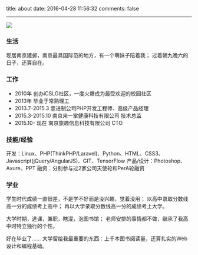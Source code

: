 title: about
date: 2016-04-28 11:56:32
comments: false

------------

![](/images/about.jpg)

### 生活

现居南京建邺，南京最具国际范的地方，有一个萌妹子陪着我；
过着朝九晚六的日子，还算自在。

### 工作

+  2010年            创办iCSLG社区，一度火爆成为最受欢迎的校园社区
+  2013年            毕业于常熟理工
+  2013.7-2015.3     壹进制公司PHP开发工程师、高级产品经理
+  2015.3-2015.10    南京来一掌健康科技有限公司 技术总监
+  2015.10- 现在     南京旅趣信息科技有限公司 CTO 


### 技能/经验

开发：Linux、PHP(ThinkPHP/Laravel)、Python、HTML、CSS3、Javascript(jQuery/AngularJS)、GIT、TensorFlow
产品/设计：Photoshop、Axure、PPT
融资：分别参与过2家公司天使轮和PerA轮融资

### 学业

学生时代成绩一直很差，不是学不好而是没兴趣，觉着没用；
以高中录取分数线高一分的成绩考上高中；
再以大学录取分数线高一分的成绩考上大学。

大学时期，逃课，兼职，瞎混，泡图书馆；
老师安排的事情都不做，继承了我高中时特立独行的个性。

好在毕业了……
大学留给我最重要的东西：上千本图书阅读量，还算扎实的Web设计和编程基础。

